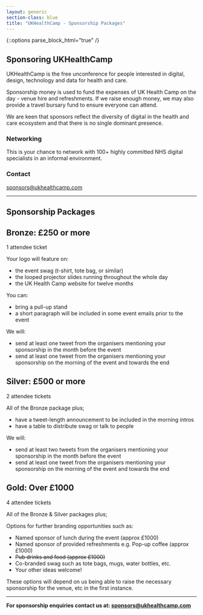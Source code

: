 ```yaml
---
layout: generic
section-class: blue
title: "UKHealthCamp - Sponsorship Packages"
---
```

{::options parse_block_html="true" /}

## Sponsoring UKHealthCamp 

UKHealthCamp is the free unconference for people interested in digital, design, technology and data for health and care.

Sponsorship money is used to fund the expenses of UK Health Camp on the day - venue hire and refreshments. If we raise enough money, we may also provide a travel bursary fund to ensure everyone can attend.

We are keen that sponsors reflect the diversity of digital in the health and care ecosystem and that there is no single dominant presence. 

### Networking

This is your chance to network with 100+ highly committed NHS digital specialists in an informal environment. 

### Contact

<sponsors@ukhealthcamp.com>

---

## Sponsorship Packages


<div class="packages">
<div class="bronze">


## Bronze: £250 or more

1 attendee ticket

Your logo will feature on:
- the event swag (t-shirt, tote bag, or similar)
- the looped projector slides running throughout the whole day
- the UK Health Camp website for twelve months

You can:
- bring a pull-up stand
- a short paragraph will be included in some event emails prior to the event

We will:
- send at least one tweet from the organisers mentioning your sponsorship in the month before the event
- send at least one tweet from the organisers mentioning your sponsorship on the morning of the event and towards the end


</div>
<div class="silver">


## Silver: £500 or more

2 attendee tickets

All of the Bronze package plus;
- have a tweet-length announcement to be included in the morning intros
- have a table to distribute swag or talk to people

We will:
- send at least two tweets from the organisers mentioning your sponsorship in the month before the event
- send at least one tweet from the organisers mentioning your sponsorship on the morning of the event and towards the end


</div>
<div class="gold">


## Gold: Over £1000

4 attendee tickets

All of the Bronze & Silver packages plus;

Options for further branding opportunities such as:

- Named sponsor of lunch during the event (approx £1000)
- Named sponsor of provided refreshments e.g. Pop-up coffee (approx £1000)
- ~~Pub drinks and food (approx £1000)~~
- Co-branded swag such as tote bags, mugs, water bottles, etc.
- Your other ideas welcome!


</div>
</div>


These options will depend on us being able to raise the necessary sponsorship for the venue, etc in the first instance.

---

**For sponsorship enquiries contact us at: <sponsors@ukhealthcamp.com>**
